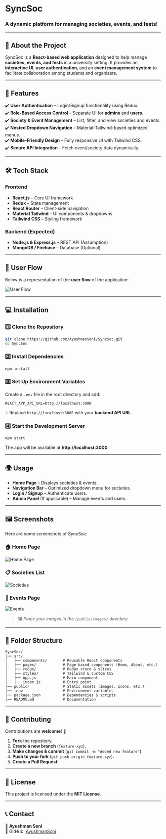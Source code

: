 # **SyncSoc** 

### **A dynamic platform for managing societies, events, and fests!**  

---

## **📖 About the Project**  

SyncSoc is a **React-based web application** designed to help manage **societies, events, and fests** in a university setting. It provides an **interactive UI**, **user authentication**, and an **event management system** to facilitate collaboration among students and organizers.  

---

## **🚀 Features**  

✔️ **User Authentication** – Login/Signup functionality using Redux.  
✔️ **Role-Based Access Control** – Separate UI for **admins** and **users**.  
✔️ **Society & Event Management** – List, filter, and view societies and events.  
✔️ **Nested Dropdown Navigation** – Material-Tailwind-based optimized menus.  
✔️ **Mobile-Friendly Design** – Fully responsive UI with Tailwind CSS.  
✔️ **Secure API Integration** – Fetch event/society data dynamically.  

---

## **🛠 Tech Stack**  

### **Frontend**  
- **React.js** – Core UI framework  
- **Redux** – State management  
- **React Router** – Client-side navigation  
- **Material Tailwind** – UI components & dropdowns  
- **Tailwind CSS** – Styling framework  

### **Backend (Expected)**  
- **Node.js & Express.js** – REST API (Assumption)  
- **MongoDB / Firebase** – Database (Optional)  

---
## **📜 User Flow**  

Below is a representation of the **user flow** of the application:  

![User Flow](public/images/userflow.png)  

---

## **💻 Installation**  

### **1️⃣ Clone the Repository**  
```sh
git clone https://github.com/AyushmanSoni/SyncSoc.git
cd SyncSoc
```

### **2️⃣ Install Dependencies**  
```sh
npm install
```

### **3️⃣ Set Up Environment Variables**  
Create a `.env` file in the root directory and add:  
```
REACT_APP_API_URL=http://localhost:3000
```
💡 Replace `http://localhost:3000` with your **backend API URL**.

### **4️⃣ Start the Development Server**  
```sh
npm start
```
The app will be available at **http://localhost:3000**.

---

## **🌍 Usage**  

- **Home Page** – Displays societies & events.  
- **Navigation Bar** – Optimized dropdown menu for societies.  
- **Login / Signup** – Authenticate users.  
- **Admin Panel** (If applicable) – Manage events and users.  

---

## **🖼 Screenshots**  

Here are some screenshots of SyncSoc:  

### **🏠 Home Page**  
![Home Page](public/images/homepage.png)  

### **📋 Societies List**  
![Societies](public/images/societies.png)  

### **📅 Events Page**  
![Events](public/images/events.png)  

> 🖼 *Place your images in the `/public/images/` directory*  

---

## **📂 Folder Structure**  

```
SyncSoc/
│── src/
│   ├── components/       # Reusable React components
│   ├── pages/            # Page-based components (Home, About, etc.)
│   ├── redux/            # Redux store & slices
│   ├── styles/           # Tailwind & custom CSS
│   ├── App.js            # Main component
│   ├── index.js          # Entry point
│── public/               # Static assets (Images, Icons, etc.)
│── .env                  # Environment variables
│── package.json          # Dependencies & scripts
│── README.md             # Documentation
```

---

## **📝 Contributing**  

Contributions are **welcome**! 🚀  

1. **Fork** the repository.  
2. **Create a new branch** (`feature-xyz`).  
3. **Make changes & commit** (`git commit -m "Added new feature"`).  
4. **Push to your fork** (`git push origin feature-xyz`).  
5. **Create a Pull Request**!  

---

## **📜 License**  

This project is licensed under the **MIT License**.  

---

## **📞 Contact**  

👤 **Ayushman Soni**  
🔗 GitHub: [AyushmanSoni](https://github.com/AyushmanSoni)  
